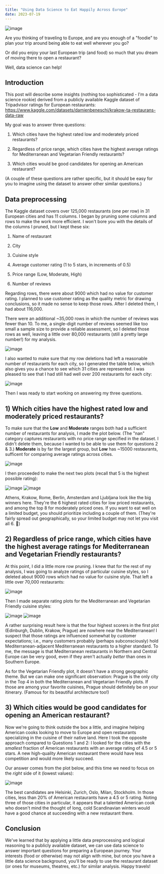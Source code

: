 ```yaml
---
title: "Using Data Science to Eat Happily Across Europe"
date: 2023-07-19
---
```

![image](https://github.com/dmlea/skills-github-pages/assets/59482493/70243219-0e21-4b56-92a0-015eb98e043d)


Are you thinking of traveling to Europe, and are you enough of a "foodie" to plan your trip around being able to eat well wherever you go?

Or did you enjoy your last European trip (and food) so much that you dream of moving there to open a restaurant?

Well, data science can help!

## Introduction

This post will describe some insights (nothing too sophisticated - I'm a data science rookie) derived from a publicly available Kaggle dataset of Tripadvisor ratings for European restaurants: https://www.kaggle.com/datasets/damienbeneschi/krakow-ta-restaurans-data-raw

My goal was to answer three questions:

1) Which cities have the highest rated low and moderately priced restaurants?

2) Regardless of price range, which cities have the highest average ratings for Mediterranean and Vegetarian Friendly restaurants?

3) Which cities would be good candidates for opening an American restaurant?

(A couple of these questions are rather specific, but it should be easy for you to imagine using the dataset to answer other similar questions.)

## Data preprocessing

The Kaggle dataset covers over 125,000 restaurants (one per row) in 31 European cities and has 11 columns.  I began by pruning some columns and rows to make the work more efficient. I won't bore you with the details of the columns I pruned, but I kept these six:

1) Name of restaurant
   
2) City
 
3) Cuisine style
 
4) Average customer rating (1 to 5 stars, in increments of 0.5)
 
5) Price range (Low, Moderate, High)
 
6) Number of reviews

Regarding rows, there were about 9000 which had no value for customer rating.  I planned to use customer rating as the quality metric for drawing conclusions, so it made no sense to keep those rows. After I deleted them, I had about 116,000. 

There were an additional ~35,000 rows in which the number of reviews was fewer than 10.  To me, a single-digit number of reviews seemed like too small a sample size to provide a reliable assessment, so I deleted those rows as well, leaving a little over 80,000 restaurants (still a pretty large number!) for my analysis.

![image](https://github.com/dmlea/skills-github-pages/assets/59482493/f1a68092-3b95-4b57-a590-f50066d1c96f)

I also wanted to make sure that my row deletions had left a reasonable number of restaurants for each city, so I generated the table below, which also gives you a chance to see which 31 cities are represented.  I was pleased to see that I had still had well over 200 restaurants for each city:

![image](https://github.com/dmlea/skills-github-pages/assets/59482493/3f30c689-efb6-4fdf-845e-1ba88879688b)

Then I was ready to start working on answering my three questions.

## 1) Which cities have the highest rated low and moderately priced restaurants?

To make sure that the **Low** and **Moderate** ranges both had a sufficient number of restaurants for analysis, I made the plot below. (The "nan" category captures restaurants with no price range specified in the dataset. I didn't delete them, because I wanted to be able to use them for questions 2 & 3.)  **Moderate** is by far the largest group, but **Low** has ~15000 restaurants, sufficent for comparing average ratings across cities.

![image](https://github.com/dmlea/skills-github-pages/assets/59482493/4247e954-10eb-492f-931a-9b58541eef4c)

I then proceeded to make the next two plots (recall that 5 is the highest possible rating):

![image](https://github.com/dmlea/skills-github-pages/assets/59482493/b0c10109-4efb-4e3e-998e-2370af1fedf4)  ![image](https://github.com/dmlea/skills-github-pages/assets/59482493/502e234f-eac2-4a67-a9d2-efea3dde5890)

Athens, Krakow, Rome, Berlin, Amsterdam and Ljubljana look like the big winners here. They're the 6 highest rated cities for low priced restaurants, and among the top 8 for moderately priced ones.  If you want to eat well on a limited budget, you should prioritize including a couple of them.  (They're fairly spread out geographically, so your limited budget may not let you visit all 6. 🙂)

## 2) Regardless of price range, which cities have the highest average ratings for Mediterranean and Vegetarian Friendly restaurants?

At this point, I did a little more row pruning. I knew that for the rest of my analysis, I was going to analyze ratings of particular cuisine styles, so I deleted about 9000 rows which had no value for cuisine style. That left a little over 70,000 restaurants:

![image](https://github.com/dmlea/skills-github-pages/assets/59482493/864ba5b9-3029-4626-957c-1bf599178547)

Then I made separate rating plots for the Mediterranean and Vegetarian Friendly cuisine styles:

![image](https://github.com/dmlea/skills-github-pages/assets/59482493/d6322aeb-cd14-4bc5-8887-2c5cb2a9fbaf)  ![image](https://github.com/dmlea/skills-github-pages/assets/59482493/6f910f99-a213-4d0e-91c1-4d0cb1415732)

A rather surprising result here is that the four highest scorers in the first plot (Edinburgh, Dublin, Krakow, Prague) are nowhere near the Mediterranean!  I suspect that those ratings are influenced somewhat by customer expectations; i.e., many customers probably (perhaps subconsciously) hold Mediterranean-adjacent Mediterranean restaurants to a higher standard.  To me, the message is that Mediterranean restaurants in Northern and Central Europe can be very good, even if they aren't actually *better* than ones in Southern Europe.

As for the Vegetarian Friendly plot, it doesn't have a strong geographic theme.  But we can make one significant observation: Prague is the only city in the Top 4 in both the Mediterranean and Vegetarian Friendly plots.  If those are among your favorite cuisines, Prague should definitely be on your itinerary. (Famous for its beautiful architecture too!)

## 3) Which cities would be good candidates for opening an American restaurant?

Now we're going to think outside the box a little, and imagine helping American cooks looking to move to Europe and open restaurants specializing in the cuisine of their native land.  Here I took the opposite approach compared to Questions 1 and 2: I looked for the cities with the *smallest* fraction of American restaurants with an average rating of 4.5 or 5 stars. A new high-quality American restaurant there would have less competition and would more likely succeed.

Our answer comes from the plot below, and this time we need to focus on the *right* side of it (lowest values): 

![image](https://github.com/dmlea/skills-github-pages/assets/59482493/25f68d01-62df-4546-831c-7e374e143d09)

The best candidates are Helsinki, Zurich, Oslo, Milan, Stockholm. In those cities, less than 20% of American restaurants have a 4.5 or 5 rating. Noting three of those cities in particular, it appears that a talented American cook who doesn't mind the thought of long, cold Scandinavian winters would have a good chance at succeeding with a new restaurant there. 

## Conclusion

We've learned that by applying a little data preprocessing and logical reasoning to a publicly available dataset, we can use data science to answer important questions for preparing a European journey.  Your interests (food or otherwise) may not align with mine, but once you have a little data science background, you'll be ready to use the restaurant dataset (or ones for museums, theatres, etc.) for similar analysis.  Happy travels!

